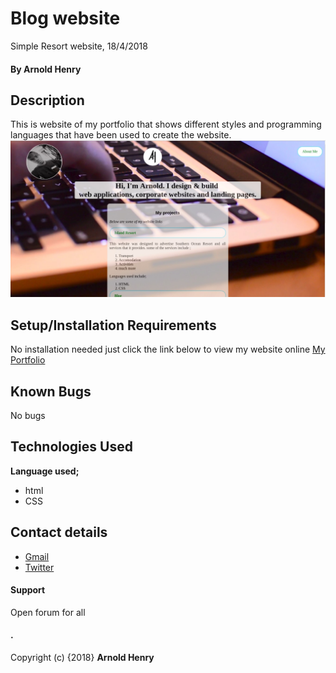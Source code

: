# Blog website
Simple Resort website, 18/4/2018
#### By **Arnold Henry**
## Description
This is website of my portfolio that shows different styles and programming languages
that have been used to create the website.
![Landingpage Screenshot](images/screenshot.jpg)
## Setup/Installation Requirements
No installation needed just click the link below to view my website online
[My Portfolio](https://arnoldhenry.github.io/portfolio/)
## Known Bugs
No bugs
## Technologies Used
**Language used;**
* html
* CSS

## Contact details
* [Gmail](arnoldomwoyo2@gmail.com)
* [Twitter](@saisi_arnold)
#### Support
Open forum for all
#### .
Copyright (c) {2018} **Arnold Henry**
